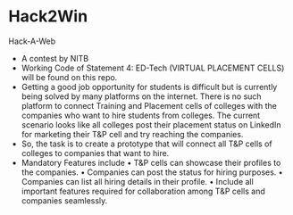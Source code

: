 # Hack2Win
Hack-A-Web
- A contest by NITB
- Working Code of Statement 4: ED-Tech (VIRTUAL PLACEMENT CELLS) will be found on this repo.
- Getting a good job opportunity for students is difficult but is currently being solved by many platforms on the internet.
There is no such platform to connect Training and Placement cells of colleges with the companies who want to hire
students from colleges. The current scenario looks like all colleges post their placement status on LinkedIn for marketing 
their T&P cell and try reaching the companies.
- So, the task is to create a prototype that will connect all T&P cells of colleges to companies that want to hire.
- Mandatory Features include • T&P cells can showcase their profiles to the companies.
• Companies can post the status for hiring purposes.
• Companies can list all hiring details in their profile.
• Include all important features required for collaboration among T&P cells and companies seamlessly.
